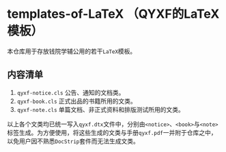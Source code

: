 # templates-of-LaTeX （QYXF的LaTeX模板）
本仓库用于存放钱院学辅公用的若干`LaTeX`模板。

## 内容清单
1. `qyxf-notice.cls` 公告、通知的文档类。
2. `qyxf-book.cls` 正式出品的书籍所用的文类。
3. `qyxf-note.cls` 单篇文档、非正式资料和排版测试所用的文类。

以上各个文类均已统一写入`qyxf.dtx`文件中，分别由`<notice>`、`<book>`与`<note>`标签生成。为方便使用，将这些生成的文类与手册`qyxf.pdf`一并附于仓库之中，以免用户因不熟悉`DocStrip`套件而无法生成文类。
